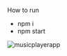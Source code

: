 How to run
* npm i
* npm start

![musicplayerapp](https://user-images.githubusercontent.com/45890409/120299404-2b0d4c80-c2f5-11eb-8e76-ff39487ad4f5.gif)
